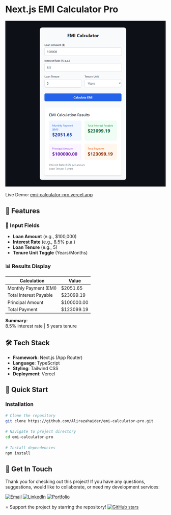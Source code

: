 # Next.js EMI Calculator Pro

![EMI Calculator Screenshot](./public/screenshot.png)  

Live Demo: [emi-calculator-pro.vercel.app](https://emi-calculator-pro.vercel.app)

## 🚀 Features

### 📝 Input Fields
- **Loan Amount** (e.g., $100,000)
- **Interest Rate** (e.g., 8.5% p.a.)
- **Loan Tenure** (e.g., 5)
- **Tenure Unit Toggle** (Years/Months)

### 📊 Results Display
| Calculation | Value |
|-------------|-------|
| Monthly Payment (EMI) | $2051.65 |
| Total Interest Payable | $23099.19 |
| Principal Amount | $100000.00 |
| Total Payment | $123099.19 |

**Summary**:  
8.5% interest rate | 5 years tenure

## 🛠️ Tech Stack
- **Framework**: Next.js (App Router)
- **Language**: TypeScript
- **Styling**: Tailwind CSS
- **Deployment**: Vercel

## 🏁 Quick Start

### Installation
```bash
# Clone the repository
git clone https://github.com/Alirazahaider/emi-calculator-pro.git

# Navigate to project directory
cd emi-calculator-pro

# Install dependencies
npm install
```

## 💌 Get In Touch

Thank you for checking out this project! If you have any questions, suggestions, would like to collaborate, or need my development services:

[![Email](https://img.shields.io/badge/-Email-0e5255?style=for-the-badge&logo=gmail&logoColor=white)](mailto:alicodespace@gmail.com)
[![LinkedIn](https://img.shields.io/badge/-LinkedIn-0e5255?style=for-the-badge&logo=linkedin&logoColor=white)](https://www.linkedin.com/in/alirazaweb)
[![Portfolio](https://img.shields.io/badge/-Portfolio-0e5255?style=for-the-badge&logo=google-chrome&logoColor=white)](https://alicodez.vercel.app/)

⭐ Support the project by starring the repository!
[![GitHub stars](https://img.shields.io/github/stars/Alirazahaider/emi-calculator-pro?style=social)](https://github.com/Alirazahaider/emi-calculator-pro)
